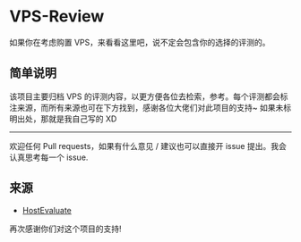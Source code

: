 # VPS-Review

如果你在考虑购置 VPS，来看看这里吧，说不定会包含你的选择的评测的。

## 简单说明

该项目主要归档 VPS 的评测内容，以更方便各位去检索，参考。每个评测都会标注来源，而所有来源也可在下方找到，感谢各位大佬们对此项目的支持~
如果未标明出处，那就是我自己写的 XD

---

欢迎任何 Pull requests，如果有什么意见 / 建议也可以直接开 issue 提出。我会认真思考每一个 issue.

## 来源

* [HostEvaluate](https://t.me/HostEvaluate)

再次感谢你们对这个项目的支持!
